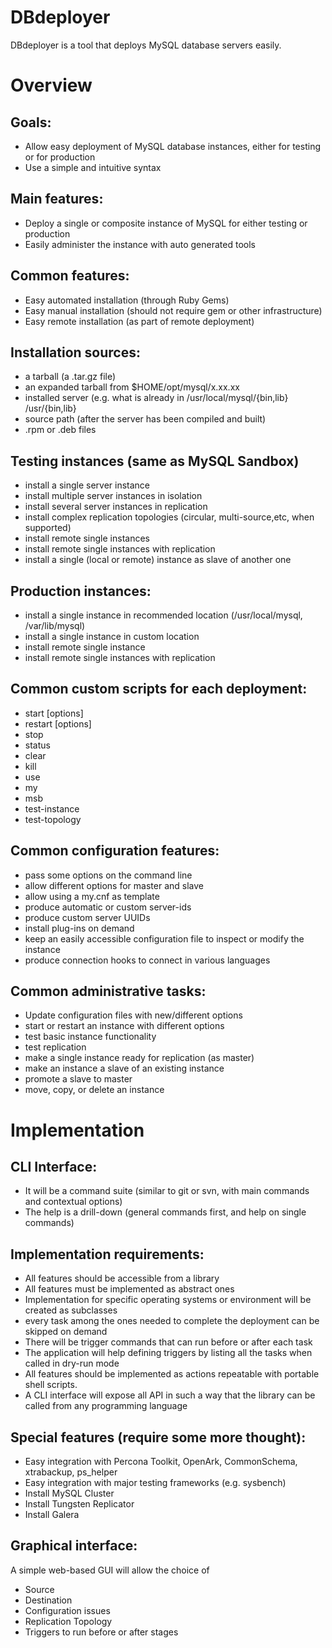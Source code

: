 DBdeployer
==========

DBdeployer is a tool that deploys MySQL database servers easily.

# Overview

## Goals:
* Allow easy deployment of MySQL database instances, either for testing or for production
* Use a simple and intuitive syntax

## Main features:
* Deploy a single or composite instance of MySQL for either testing or production
* Easily administer the instance with auto generated tools

## Common features:
* Easy automated installation (through Ruby Gems)
* Easy manual installation (should not require gem or other infrastructure)
* Easy remote installation (as part of remote deployment)

## Installation sources:
* a tarball (a .tar.gz file)
* an expanded tarball from $HOME/opt/mysql/x.xx.xx
* installed server (e.g. what is already in /usr/local/mysql/{bin,lib} /usr/{bin,lib}
* source path (after the server has been compiled and built)
* .rpm or .deb files

## Testing instances (same as MySQL Sandbox)
* install a single server instance 
* install multiple server instances in isolation
* install several server instances in replication
* install complex replication topologies (circular, multi-source,etc, when supported)
* install remote single instances
* install remote single instances with replication
* install a single (local or remote) instance as slave of another one

## Production instances:
* install a single instance in recommended location (/usr/local/mysql, /var/lib/mysql)
* install a single instance in custom location 
* install remote single instance
* install remote single instances with replication

## Common custom scripts for each deployment:
* start [options] 
* restart  [options]
* stop
* status 
* clear 
* kill 
* use 
* my
* msb
* test-instance
* test-topology

## Common configuration features:
* pass some options on the command line
* allow different options for master and slave
* allow using a my.cnf as template
* produce automatic or custom server-ids
* produce custom server UUIDs
* install plug-ins on demand
* keep an easily accessible configuration file to inspect or modify the instance
* produce connection hooks to connect in various languages

## Common administrative tasks:
* Update configuration files with new/different options
* start or restart an instance with different options
* test basic instance functionality
* test replication
* make a single instance ready for replication (as master)
* make an instance a slave of an existing instance
* promote a slave to master
* move, copy, or delete an instance

# Implementation

## CLI Interface:
* It will be a command suite (similar to git or svn, with main commands and contextual options)
* The help is a drill-down (general commands first, and help on single commands)

## Implementation requirements:
* All features should be accessible from a library
* All features must be implemented as abstract ones
* Implementation for specific operating systems or environment will be created as subclasses
* every task among the ones needed to complete the deployment can be skipped on demand
* There will be trigger commands that can run before or after each task 
* The application will help defining triggers by listing all the tasks when called in dry-run mode
* All features should be implemented as actions repeatable with portable shell scripts.
* A CLI interface will expose all API in such a way that the library can be called from any programming language

## Special features (require some more thought):
* Easy integration with Percona Toolkit, OpenArk, CommonSchema, xtrabackup, ps_helper
* Easy integration with major testing frameworks (e.g. sysbench)
* Install MySQL Cluster
* Install Tungsten Replicator
* Install Galera

## Graphical interface:
A simple web-based GUI will allow the choice of

* Source
* Destination
* Configuration issues
* Replication Topology
* Triggers to run before or after stages

